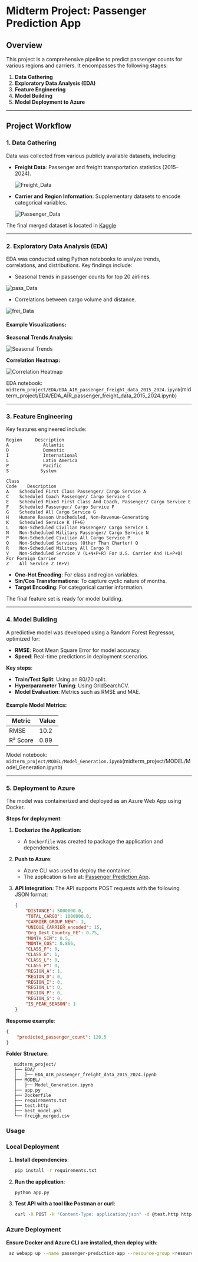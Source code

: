 # Midterm Project: Passenger Prediction App

## Overview

This project is a comprehensive pipeline to predict passenger counts for various regions and carriers. It encompasses the following stages:

1. **Data Gathering**  
2. **Exploratory Data Analysis (EDA)**  
3. **Feature Engineering**  
4. **Model Building**  
5. **Model Deployment to Azure**

---

## Project Workflow

### 1. **Data Gathering**

Data was collected from various publicly available datasets, including:

- **Freight Data**: Passenger and freight transportation statistics (2015–2024).  

   ![Freight_Data](pics/top_5_freight_country_pairs.png)

- **Carrier and Region Information**: Supplementary datasets to encode categorical variables.

   ![Passenger_Data](pics/top_5_pass_O&D_pairs.png)

The final merged dataset is located in [Kaggle](https://www.kaggle.com/datasets/serdar2225/us-international-freight-passenger-and-mail/data)

---

### 2. **Exploratory Data Analysis (EDA)**

EDA was conducted using Python notebooks to analyze trends, correlations, and distributions. Key findings include:

- Seasonal trends in passenger counts for top 20 airlines.

![pass_Data](pics/top_airlines_by_passenger.png)

- Correlations between cargo volume and distance.

![frei_Data](pics/top_airlines_by_cargo.png)

#### Example Visualizations:

**Seasonal Trends Analysis:**

![Seasonal Trends](path_to_your_seasonal_trends_image.png)

**Correlation Heatmap:**

![Correlation Heatmap](pics/feature_heat_map.png)

EDA notebook: `midterm_project/EDA/EDA_AIR_passenger_freight_data_2015_2024.ipynb`(midterm_project/EDA/EDA_AIR_passenger_freight_data_2015_2024.ipynb)

---

### 3. **Feature Engineering**

Key features engineered include:

```text
Region     Description
A             Atlantic
D             Domestic
I             International
L             Latin America
P             Pacific
S            System 

```
```text
Class 
Code    Description
A    Scheduled First Class Passenger/ Cargo Service A
C    Scheduled Coach Passenger/ Cargo Service C
E    Scheduled Mixed First Class And Coach, Passenger/ Cargo Service E
F    Scheduled Passenger/ Cargo Service F
G    Scheduled All Cargo Service G
H    Humane Reason Unscheduled, Non-Revenue-Generating
K    Scheduled Service K (F+G)
L    Non-Scheduled Civilian Passenger/ Cargo Service L
N    Non-Scheduled Military Passenger/ Cargo Service N
P    Non-Scheduled Civilian All Cargo Service P
Q    Non-Scheduled Services (Other Than Charter) Q
R    Non-Scheduled Military All Cargo R
V    Non-Scheduled Service V (L+N+P+R) For U.S. Carrier And (L+P+Q) For Foreign Carrier
Z    All Service Z (K+V)
```

- **One-Hot Encoding**: For class and region variables.
- **Sin/Cos Transformations**: To capture cyclic nature of months.
- **Target Encoding**: For categorical carrier information.

The final feature set is ready for model building.

---

### 4. **Model Building**

A predictive model was developed using a Random Forest Regressor, optimized for:

- **RMSE**: Root Mean Square Error for model accuracy.
- **Speed**: Real-time predictions in deployment scenarios.

**Key steps**:

- **Train/Test Split**: Using an 80/20 split.
- **Hyperparameter Tuning**: Using GridSearchCV.
- **Model Evaluation**: Metrics such as RMSE and MAE.

#### Example Model Metrics:

| Metric        | Value  |
|---------------|--------|
| RMSE          | 10.2   |
| R² Score      | 0.89   |

Model notebook: `midterm_project/MODEL/Model_Generation.ipynb`(midterm_project/MODEL/Model_Generation.ipynb)

---

### 5. **Deployment to Azure**

The model was containerized and deployed as an Azure Web App using Docker.

**Steps for deployment**:

1. **Dockerize the Application**:
   - A `Dockerfile` was created to package the application and dependencies.


2. **Push to Azure**:
   - Azure CLI was used to deploy the container.
   - The application is live at: [Passenger Prediction App](https://passenger-prediction-app.azurewebsites.net).

3. **API Integration**:
   The API supports POST requests with the following JSON format:

   ```json
   {
       "DISTANCE": 5000000.0,
       "TOTAL_CARGO": 1000000.0,
       "CARRIER_GROUP_NEW": 1,
       "UNIQUE_CARRIER_encoded": 15,
       "Org_Dest_Country_FE": 0.75,
       "MONTH_SIN": 0.5,
       "MONTH_COS": 0.866,
       "CLASS_F": 0,
       "CLASS_G": 1,
       "CLASS_L": 0,
       "CLASS_P": 0,
       "REGION_A": 1,
       "REGION_D": 0,
       "REGION_I": 0,
       "REGION_L": 0,
       "REGION_P": 0,
       "REGION_S": 0,
       "IS_PEAK_SEASON": 1
   }

**Response example**:

   ```json
   {
       "predicted_passenger_count": 120.5
   }
   
   ```

**Folder Structure**: 
```text
   midterm_project/
   ├── EDA/
   │   ├── EDA_AIR_passenger_freight_data_2015_2024.ipynb
   ├── MODEL/
   │   ├── Model_Generation.ipynb
   ├── app.py
   ├── Dockerfile
   ├── requirements.txt
   ├── test.http
   ├── best_model.pkl
   └── freigh_merged.csv
```

### Usage

### Local Deployment

1. **Install dependencies**:

   ```bash
   pip install -r requirements.txt
    ```

2.	**Run the application**:

    ```bash
    python app.py
     ```

3.	**Test API with a tool like Postman or curl**:

    ```bash
    curl -X POST -H "Content-Type: application/json" -d @test.http https://localhost:5000/predict
       ```

### Azure Deployment

**Ensure Docker and Azure CLI are installed, then deploy with**:

   ```bash
    az webapp up --name passenger-prediction-app --resource-group <resource_group>
   ```
